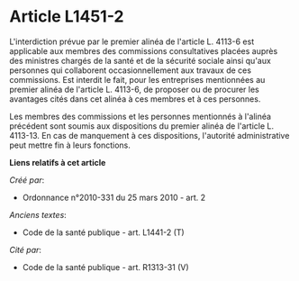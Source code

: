 # Article L1451-2

L'interdiction prévue par le premier alinéa de l'article L. 4113-6 est applicable aux membres des commissions consultatives
placées auprès des ministres chargés de la santé et de la sécurité sociale ainsi qu'aux personnes qui collaborent
occasionnellement aux travaux de ces commissions. Est interdit le fait, pour les entreprises mentionnées au premier alinéa de
l'article L. 4113-6, de proposer ou de procurer les avantages cités dans cet alinéa à ces membres et à ces personnes. 

Les membres des commissions et les personnes mentionnés à l'alinéa précédent sont soumis aux dispositions du premier alinéa
de l'article L. 4113-13. En cas de manquement à ces dispositions, l'autorité administrative peut mettre fin à leurs
fonctions.

**Liens relatifs à cet article**

_Créé par_:

  - Ordonnance n°2010-331 du 25 mars 2010 - art. 2

_Anciens textes_:

  - Code de la santé publique - art. L1441-2 (T)

_Cité par_:

  - Code de la santé publique - art. R1313-31 (V)
